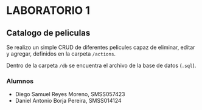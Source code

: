 
# LABORATORIO 1

## Catalogo de peliculas

Se realizo un simple CRUD de diferentes pelicules capaz de eliminar, editar y agregar, definidos en la carpeta `/actions`.

Dentro de la carpeta `/db` se encuentra el archivo de la base de datos (`.sql`).

### Alumnos

* Diego Samuel Reyes Moreno, SMSS057423
* Daniel Antonio Borja Pereira, SMSS014124